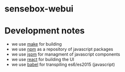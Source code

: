 # sensebox-webui

# Development notes
- we use [make](https://www.gnu.org/software/make/) for building
- we use [npm](http://jspm.io/) as a repository of javascript packages
- we use [jspm](http://jspm.io/) for managment of javascript components
- we use [react](https://facebook.github.io/react/) for building the UI
- we use [babel](https://babeljs.io/learn-es2015/) for transpiling es6/es2015 (javascript)

